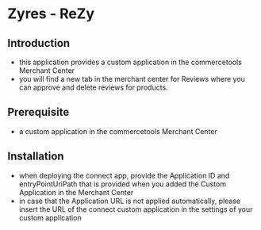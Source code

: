 # Zyres - ReZy

## Introduction

- this application provides a custom application in the commercetools Merchant Center
- you will find a new tab in the merchant center for Reviews where you can approve and delete reviews for products.

## Prerequisite

- a custom application in the commercetools Merchant Center

## Installation

- when deploying the connect app, provide the Application ID and entryPointUriPath that is provided when you added the Custom Application in the Merchant Center
- in case that the Application URL is not applied automatically, please insert the URL of the connect custom application in the settings of your custom application
